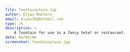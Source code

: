```yaml
---
file: fountainplaza.zip
author: Elyas Machera
email: elyas2k@hotmail.com
type: jk
description: >
    A fountain for use in a fancy hotel or restaurant.
date: 04/04/00
screenshot: fountainplaza.jpg
---
```


